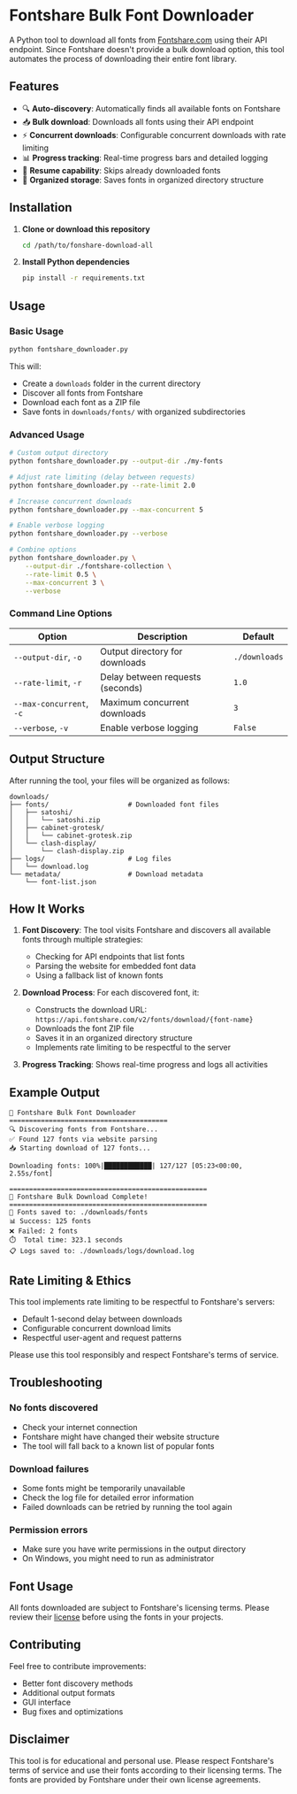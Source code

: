# Fontshare Bulk Font Downloader

A Python tool to download all fonts from [Fontshare.com](https://www.fontshare.com/) using their API endpoint. Since Fontshare doesn't provide a bulk download option, this tool automates the process of downloading their entire font library.

## Features

- 🔍 **Auto-discovery**: Automatically finds all available fonts on Fontshare
- 📥 **Bulk download**: Downloads all fonts using their API endpoint
- ⚡ **Concurrent downloads**: Configurable concurrent downloads with rate limiting
- 📊 **Progress tracking**: Real-time progress bars and detailed logging
- 🔄 **Resume capability**: Skips already downloaded fonts
- 📁 **Organized storage**: Saves fonts in organized directory structure

## Installation

1. **Clone or download this repository**

   ```bash
   cd /path/to/fonshare-download-all
   ```

2. **Install Python dependencies**
   ```bash
   pip install -r requirements.txt
   ```

## Usage

### Basic Usage

```bash
python fontshare_downloader.py
```

This will:

- Create a `downloads` folder in the current directory
- Discover all fonts from Fontshare
- Download each font as a ZIP file
- Save fonts in `downloads/fonts/` with organized subdirectories

### Advanced Usage

```bash
# Custom output directory
python fontshare_downloader.py --output-dir ./my-fonts

# Adjust rate limiting (delay between requests)
python fontshare_downloader.py --rate-limit 2.0

# Increase concurrent downloads
python fontshare_downloader.py --max-concurrent 5

# Enable verbose logging
python fontshare_downloader.py --verbose

# Combine options
python fontshare_downloader.py \
    --output-dir ./fontshare-collection \
    --rate-limit 0.5 \
    --max-concurrent 3 \
    --verbose
```

### Command Line Options

| Option                   | Description                      | Default       |
| ------------------------ | -------------------------------- | ------------- |
| `--output-dir`, `-o`     | Output directory for downloads   | `./downloads` |
| `--rate-limit`, `-r`     | Delay between requests (seconds) | `1.0`         |
| `--max-concurrent`, `-c` | Maximum concurrent downloads     | `3`           |
| `--verbose`, `-v`        | Enable verbose logging           | `False`       |

## Output Structure

After running the tool, your files will be organized as follows:

```
downloads/
├── fonts/                    # Downloaded font files
│   ├── satoshi/
│   │   └── satoshi.zip
│   ├── cabinet-grotesk/
│   │   └── cabinet-grotesk.zip
│   └── clash-display/
│       └── clash-display.zip
├── logs/                     # Log files
│   └── download.log
└── metadata/                 # Download metadata
    └── font-list.json
```

## How It Works

1. **Font Discovery**: The tool visits Fontshare and discovers all available fonts through multiple strategies:

   - Checking for API endpoints that list fonts
   - Parsing the website for embedded font data
   - Using a fallback list of known fonts

2. **Download Process**: For each discovered font, it:

   - Constructs the download URL: `https://api.fontshare.com/v2/fonts/download/{font-name}`
   - Downloads the font ZIP file
   - Saves it in an organized directory structure
   - Implements rate limiting to be respectful to the server

3. **Progress Tracking**: Shows real-time progress and logs all activities

## Example Output

```
🚀 Fontshare Bulk Font Downloader
========================================
🔍 Discovering fonts from Fontshare...
✅ Found 127 fonts via website parsing
📥 Starting download of 127 fonts...

Downloading fonts: 100%|████████████| 127/127 [05:23<00:00,  2.55s/font]

==================================================
🎉 Fontshare Bulk Download Complete!
==================================================
📁 Fonts saved to: ./downloads/fonts
📊 Success: 125 fonts
❌ Failed: 2 fonts
⏱️  Total time: 323.1 seconds
📋 Logs saved to: ./downloads/logs/download.log
```

## Rate Limiting & Ethics

This tool implements rate limiting to be respectful to Fontshare's servers:

- Default 1-second delay between downloads
- Configurable concurrent download limits
- Respectful user-agent and request patterns

Please use this tool responsibly and respect Fontshare's terms of service.

## Troubleshooting

### No fonts discovered

- Check your internet connection
- Fontshare might have changed their website structure
- The tool will fall back to a known list of popular fonts

### Download failures

- Some fonts might be temporarily unavailable
- Check the log file for detailed error information
- Failed downloads can be retried by running the tool again

### Permission errors

- Make sure you have write permissions in the output directory
- On Windows, you might need to run as administrator

## Font Usage

All fonts downloaded are subject to Fontshare's licensing terms. Please review their [license](https://www.fontshare.com/licenses) before using the fonts in your projects.

## Contributing

Feel free to contribute improvements:

- Better font discovery methods
- Additional output formats
- GUI interface
- Bug fixes and optimizations

## Disclaimer

This tool is for educational and personal use. Please respect Fontshare's terms of service and use their fonts according to their licensing terms. The fonts are provided by Fontshare under their own license agreements.
